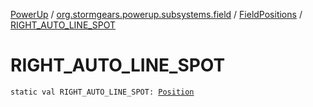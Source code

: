 [PowerUp](../../index.md) / [org.stormgears.powerup.subsystems.field](../index.md) / [FieldPositions](index.md) / [RIGHT_AUTO_LINE_SPOT](./-r-i-g-h-t_-a-u-t-o_-l-i-n-e_-s-p-o-t.md)

# RIGHT_AUTO_LINE_SPOT

`static val RIGHT_AUTO_LINE_SPOT: `[`Position`](../../org.stormgears.powerup.subsystems.navigator/-position/index.md)